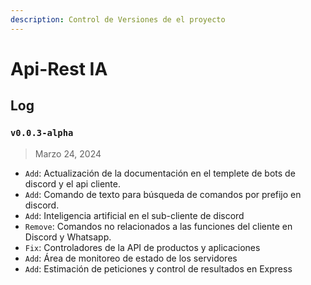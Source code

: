 ```yaml
---
description: Control de Versiones de el proyecto
---
```


# Api-Rest IA

## Log

### `v0.0.3-alpha` <a href="#v0.0.3-alpha" id="v0.0.3-alpha"></a>

> Marzo 24, 2024

* `Add`: Actualización de la documentación en el templete de bots de discord y el api cliente.
* `Add`: Comando de texto para búsqueda de comandos por prefijo en discord.
* `Add`: Inteligencia artificial en el sub-cliente de discord
* `Remove`:  Comandos no relacionados a las funciones del cliente en Discord y Whatsapp.
* `Fix`: Controladores de la API de productos y aplicaciones
* `Add`: Área de monitoreo de estado de los servidores
* `Add`: Estimación de peticiones y control de resultados en Express
